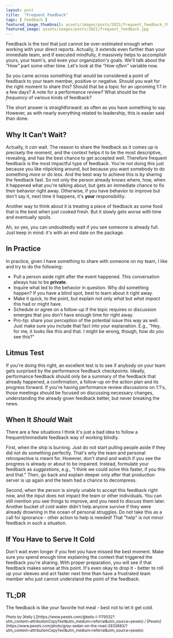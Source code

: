 ```yaml
---
layout: post
title:  "Frequent Feedback"
tags: [ Feedback ]
featured_image_thumbnail: assets/images/posts/2021/frequent_feedback_thumbnail.jpg 
featured_image: assets/images/posts/2021/frequent_feedback.jpg
---
```


Feedback is the tool that just cannot be over-estimated enough when working with your direct reports. Actually, it extends even further than your immediate team, and if executed mindfully, it massively helps to accomplish yours, your team's, and even your organization's goals. We'll talk about the _"How"_ part some other time. Let's look at the _"How often"_ variable now.

<!--more-->

So you came across something that would be considered a point of feedback to your team member, positive or negative. Should you wait for the right moment to share this? Should that be a topic for an upcoming 1:1 in a few days? A note for a performance review? What should be the _frequency_ of various kinds of feedback?

The short answer is straightforward: as often as you have something to say. However, as with nearly everything related to leadership, this is easier said than done.

## Why It Can't Wait?

Actually, it _can_ wait. The reason to share the feedback as it comes up is precisely the moment, and the context helps it to be the most descriptive, revealing, and has the best chance to get accepted well. Therefore frequent feedback is the most impactful type of feedback. You're not doing this just because you like nitpicking around, but because you want somebody to do something _more_ or do _less_. And the best way to achieve this is by sharing the feedback fast. So not only the person already knows where, how, when it happened what you're talking about, but gets an immediate chance to fix their behavior right away. Otherwise, if you have behavior to improve but don't say it, next time it happens, it's **your** responsibility.

Another way to think about it is treating a piece of feedback as some food that is the best when just cooked fresh. But it slowly gets worse with time and eventually spoils.

Ah, so yes, you can undoubtedly wait if you see someone is already full. Just keep in mind: it's with an end date on the package.

## In Practice

In practice, given I have something to share with someone on my team, I like and try to do the following:

* Pull a person aside right after the event happened. This conversation always has to be **private**.
* Inquire what led to the behavior in question. Why did something happen? If you have a blind spot, best to learn about it right away.
* Make it quick, to the point, but explain not only _what_ but _what impact_ this had or might have.
* Schedule or agree on a follow-up if the topic requires or discussion emerges that you don't have enough time for right away.
* Pro-tip: share your _perception_ of the potential issue this way as well. Just make sure you include that fact into your explanation. E.g., "Hey, for me, it looks like this and that. I might be wrong, though, how do _you_ see this?"

## Litmus Test

If you're doing this right, an excellent test is to see if anybody on your team gets surprised by the performance feedback checkpoints. Ideally, performance feedback should only be a summary of the feedback that already happened, a confirmation, a follow-up on the action plan and its progress forward. If you're having performance review discussions on 1:1's, those meetings should be focused on discussing necessary changes, understanding the already given feedback better, but never breaking the news.

## When It *Should* Wait

There are a few situations I think it's just a bad idea to follow a frequent/immediate feedback way of working blindly.

First, when the ship is burning. Just do not start pulling people aside if they did not do something perfectly. That's why the team and personal retrospective is meant for. However, don't stand and watch if you see the progress is already or about to be impaired. Instead, formulate your feedback as _suggestions_, e.g., "I think we could solve this faster, if you this and that." Then, go back and explain deeper only after that production server is up again and the team had a chance to decompress.

Second, when the person is simply unable to accept this feedback right now, and the input does not impact the team or other individuals. You can still mention you see things to improve, and you need to discuss them later. Another bucket of cold water didn't help anyone survive if they were already drowning in the ocean of personal struggles. Do not take this as a call for ignorance - other action to help is needed! That "help" is not minor feedback in such a situation.

## If You Have to Serve It Cold

Don't wait even longer if you feel you have missed the best moment. Make sure you spend enough time explaining the context that triggered the feedback you're sharing. With proper preparation, you will see if that feedback makes sense at this point. It's even okay to drop it - better to roll up your sleeves and act faster next time than have a frustrated team member who just cannot understand the point of the feedback.

## TL;DR

The feedback is like your favorite hot meal - best not to let it get cold.

<small>
	Photo by [Kelly L](https://www.pexels.com/@kelly-l-1179532?utm_content=attributionCopyText&utm_medium=referral&utm_source=pexels) / [Pexels](https://www.pexels.com/photo/grey-sedan-on-the-road-2833683/?utm_content=attributionCopyText&utm_medium=referral&utm_source=pexels)
</small>
